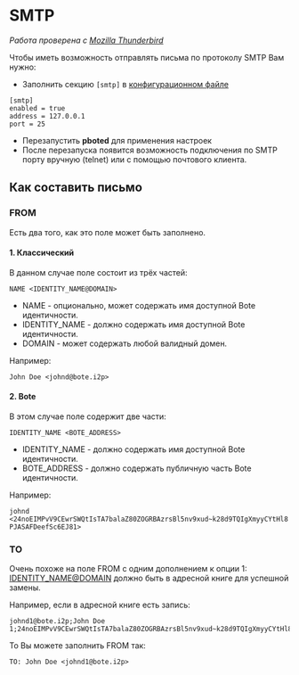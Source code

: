 # SMTP

_Работа проверена с [Mozilla Thunderbird](https://www.thunderbird.net/en-US/)_

Чтобы иметь возможность отправлять письма по протоколу SMTP Вам нужно:

- Заполнить секцию `[smtp]` в [конфигурационном файле](../user-guide/configuration.md)

```
[smtp]
enabled = true
address = 127.0.0.1
port = 25
```

- Перезапустить **pboted** для применения настроек
- После перезапуска появится возможность подключения по SMTP порту вручную (telnet) или с помощью почтового клиента.

## Как составить письмо

### FROM

Есть два того, как это поле может быть заполнено.

#### 1. Классический

В данном случае поле состоит из трёх частей:

`NAME <IDENTITY_NAME@DOMAIN>`

- NAME - опционально, может содержать имя доступной Bote идентичности.
- IDENTITY_NAME - должно содержать имя доступной Bote идентичности.
- DOMAIN - может содержать любой валидный домен.

Например:

`John Doe <johnd@bote.i2p>`

#### 2. Bote

В этом случае поле содержит две части:

`IDENTITY_NAME <BOTE_ADDRESS>`

- IDENTITY_NAME - должно содержать имя доступной Bote идентичности.
- BOTE_ADDRESS - должно содержать публичную часть Bote идентичности.

Например:

`johnd <24noEIMPvV9CEwrSWQtIsTA7balaZ80ZOGRBAzrsBl5nv9xud~k28d9TQIgXmyyCYtHl8PJASAFDeefSc6EJ81>`

### TO

Очень похоже на поле FROM с одним дополнением к опции 1:   
<IDENTITY_NAME@DOMAIN> должно быть в адресной книге для успешной замены.

Например, если в адресной книге есть запись:

```
johnd1@bote.i2p;John Doe 1;24noEIMPvV9CEwrSWQtIsTA7balaZ80ZOGRBAzrsBl5nv9xud~k28d9TQIgXmyyCYtHl8PJASAFDeefSc6EJ81
```

То Вы можете заполнить FROM так:

`TO: John Doe <johnd1@bote.i2p>`
